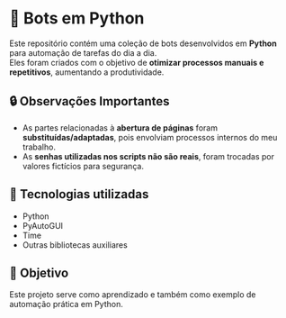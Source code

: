 # 🤖 Bots em Python

Este repositório contém uma coleção de bots desenvolvidos em **Python** para automação de tarefas do dia a dia.  
Eles foram criados com o objetivo de **otimizar processos manuais e repetitivos**, aumentando a produtividade.

## 🔒 Observações Importantes
- As partes relacionadas à **abertura de páginas** foram **substituídas/adaptadas**, pois envolviam processos internos do meu trabalho.  
- As **senhas utilizadas nos scripts não são reais**, foram trocadas por valores fictícios para segurança.  

## 🚀 Tecnologias utilizadas
- Python
- PyAutoGUI
- Time
- Outras bibliotecas auxiliares

## 🎯 Objetivo
Este projeto serve como aprendizado e também como exemplo de automação prática em Python.
